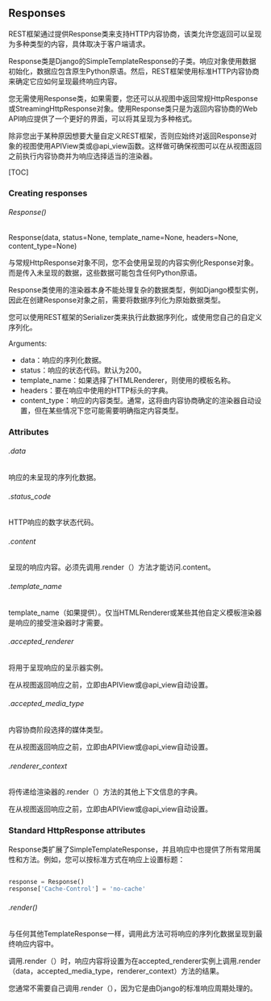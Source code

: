 ## Responses

REST框架通过提供Response类来支持HTTP内容协商，该类允许您返回可以呈现为多种类型的内容，具体取决于客户端请求。

Response类是Django的SimpleTemplateResponse的子类。响应对象使用数据初始化，数据应包含原生Python原语。然后，REST框架使用标准HTTP内容协商来确定它应如何呈现最终响应内容。

您无需使用Response类，如果需要，您还可以从视图中返回常规HttpResponse或StreamingHttpResponse对象。使用Response类只是为返回内容协商的Web API响应提供了一个更好的界面，可以将其呈现为多种格式。

除非您出于某种原因想要大量自定义REST框架，否则应始终对返回Response对象的视图使用API​​View类或@api_view函数。这样做可确保视图可以在从视图返回之前执行内容协商并为响应选择适当的渲染器。

[TOC]

### Creating responses

###### Response()

Response(data, status=None, template_name=None, headers=None, content_type=None)

与常规HttpResponse对象不同，您不会使用呈现的内容实例化Response对象。而是传入未呈现的数据，这些数据可能包含任何Python原语。

Response类使用的渲染器本身不能处理复杂的数据类型，例如Django模型实例，因此在创建Response对象之前，需要将数据序列化为原始数据类型。

您可以使用REST框架的Serializer类来执行此数据序列化，或使用您自己的自定义序列化。

Arguments:

* data：响应的序列化数据。
* status：响应的状态代码。默认为200。
* template_name：如果选择了HTMLRenderer，则使用的模板名称。
* headers：要在响应中使用的HTTP标头的字典。
* content_type：响应的内容类型。通常，这将由内容协商确定的渲染器自动设置，但在某些情况下您可能需要明确指定内容类型。

### Attributes

###### .data

响应的未呈现的序列化数据。

###### .status_code

HTTP响应的数字状态代码。

###### .content

呈现的响应内容。必须先调用.render（）方法才能访问.content。

###### .template_name

template_name（如果提供）。仅当HTMLRenderer或某些其他自定义模板渲染器是响应的接受渲染器时才需要。

###### .accepted_renderer

将用于呈现响应的呈示器实例。

在从视图返回响应之前，立即由APIView或@api_view自动设置。

###### .accepted_media_type

内容协商阶段选择的媒体类型。

在从视图返回响应之前，立即由APIView或@api_view自动设置。

###### .renderer_context

将传递给渲染器的.render（）方法的其他上下文信息的字典。

在从视图返回响应之前，立即由APIView或@api_view自动设置。

### Standard HttpResponse attributes

Response类扩展了SimpleTemplateResponse，并且响应中也提供了所有常用属性和方法。例如，您可以按标准方式在响应上设置标题：

~~~python

response = Response()
response['Cache-Control'] = 'no-cache'

~~~

###### .render()

与任何其他TemplateResponse一样，调用此方法可将响应的序列化数据呈现到最终响应内容中。

调用.render（）时，响应内容将设置为在accepted_renderer实例上调用.render（data，accepted_media_type，renderer_context）方法的结果。

您通常不需要自己调用.render（），因为它是由Django的标准响应周期处理的。